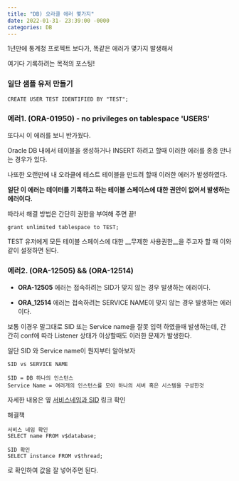 ```yaml
---
title: "DB) 오라클 에러 몇가지"
date: 2022-01-31- 23:39:00 -0000
categories: DB
---
```


1년만에 통계청 프로젝트 보다가, 똑같은 에러가 몇가지 발생해서

여기다 기록하려는 목적의 포스팅!

### 일단 샘플 유저 만들기
```
CREATE USER TEST IDENTIFIED BY "TEST";
```

### 에러1. (ORA-01950) - no privileges on tablespace 'USERS'
 
또다시 이 에러를 보니 반가웠다.

Oracle DB 내에서 테이블을 생성하거나 INSERT 하려고 할때 이러한 에러를 종종 만나는 경우가 있다. 

나또한 오랜만에 내 오라클에 테스트 테이블을 만드려 할때 이러한 에러가 발생하였다.


__일단 이 에러는 데이터를 기록하고 하는 테이블 스페이스에 대한 권안이 없어서 발생하는 에러이다.__

따라서 해결 방법은 간단히 권한을 부여해 주면 끝! 

```
grant unlimited tablespace to TEST;
```

TEST 유저에게 모든 테이블 스페이스에 대한 __무제한 사용권한__을 주고자 할 때 이와 같이 설정하면 된다. 


### 에러2. (ORA-12505) && (ORA-12514)

- __ORA-12505__ 에러는 접속하려는 SID가 맞지 않는 경우 발생하는 에러이다. 

- __ORA_12514__ 에러는 접속하려는 SERVICE NAME이 맞지 않는 경우 발생하는 에러이다.

보통 이경우 말그대로 SID 또는 Service name을 잘못 입력 하였을때 발생하는데, 간간히 conf에 따라 Listener 상태가 이상할때도 이러한 문제가 발생한다.


일단 SID 와 Service name이 뭔지부터 알아보자
```
SID vs SERVICE NAME

SID = DB 하나의 인스턴스
Service Name = 여러개의 인스턴스를 모아 하나의 서버 혹은 시스템을 구성한것
```
자세한 내용은 옆 [서비스네임과 SID](https://blog.naver.com/NBlogTop.naver?isHttpsRedirect=true&blogId=myshyz&Redirect=Dlog&Qs=/myshyz/50037204012) 링크 확인


해결책
```
서비스 네임 확인
SELECT name FROM v$database;
```
```
SID 확인
SELECT instance FROM v$thread;
```
로 확인하여 값을 잘 넣어주면 된다.
